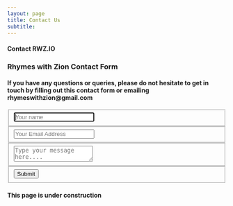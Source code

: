```yaml
---
layout: page
title: Contact Us
subtitle: 
---
```


#### Contact RWZ.IO

<div class="container">  
  <form id="contact" action="https://formspree.io/rhymeswithzion@gmail.com" method="post">
    <h3>Rhymes with Zion Contact Form</h3>
    <h4>If you have any questions or queries, please do not hesitate to get in touch by filling out this contact form or emailing rhymeswithzion@gmail.com </h4>
    <fieldset>
      <input placeholder="Your name" type="text" tabindex="1" required autofocus>
    </fieldset>
    <fieldset>
      <input placeholder="Your Email Address" type="email" tabindex="2" required>
    </fieldset>
    <fieldset>
      <textarea placeholder="Type your message here...." tabindex="5" required></textarea>
    </fieldset>
    <fieldset>
      <button name="submit" type="submit" id="contact-submit" data-submit="...Sending">Submit</button>
    </fieldset>
  </form>
</div>



#### This page is under construction
